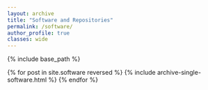 ```yaml
---
layout: archive
title: "Software and Repositories"
permalink: /software/
author_profile: true
classes: wide
---
```


{% include base_path %}

{% for post in site.software reversed %}
  {% include archive-single-software.html %}
{% endfor %}


